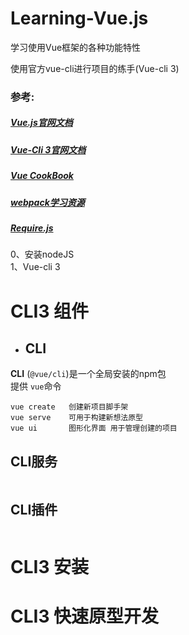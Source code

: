 # Learning-Vue.js
学习使用Vue框架的各种功能特性

使用官方vue-cli进行项目的练手(Vue-cli 3)

### 参考:
  ##### [Vue.js官网文档](https://cn.vuejs.org/v2/guide/)    
  ##### [Vue-Cli 3官网文档](https://cli.vuejs.org/zh/guide/)
  ##### [Vue CookBook](https://cn.vuejs.org/v2/cookbook/)  
  ##### [webpack学习资源](https://github.com/kraaas/webpack-tutorial-collection)  
  ##### [Require.js](http://www.requirejs.cn/)  
  
  0、安装nodeJS  
  1、Vue-cli 3
  # CLI3 组件
  -   ## CLI
  **CLI** (```@vue/cli```)是一个全局安装的npm包  
  提供 ```vue```命令    
  ```
  vue create   创建新项目脚手架
  vue serve    可用于构建新想法原型
  vue ui       图形化界面 用于管理创建的项目
  ```
  
  ## CLI服务
  
  ```
  
  ```
  
  ## CLI插件
  
  ```
  
  ```
  # CLI3 安装
  
  # CLI3 快速原型开发
  
  
